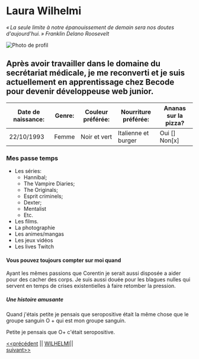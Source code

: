 # Laura Wilhelmi  

*« La seule limite à notre épanouissement de demain sera nos doutes d'aujourd'hui. » Franklin Delano Roosevelt*

![Photo de profil](https://media-exp1.licdn.com/dms/image/C4D03AQHqkRF6lbKf-A/profile-displayphoto-shrink_800_800/0/1660720364429?e=1674086400&v=beta&t=dBejaXfR8ADWfA3I9wdOc0U24argI5ByIfzAG6n_jeA)

## Après avoir travailler dans le domaine du secrétariat médicale, je me reconverti et je suis actuellement en apprentissage chez Becode pour devenir développeuse web junior.

|Date de naissance: |Genre: |Couleur préférée: |Nourriture préférée: |Ananas sur la pizza? |
|-------------------|-------|------------------|---------------------|---------------------|
|22/10/1993         |Femme  |Noir et vert      |Italienne et burger  |Oui [] Non[x]        |

### Mes passe temps

* Les séries:
    * Hannibal;
    * The Vampire Diaries;
    * The Originals;
    * Esprit criminels;
    * Dexter;
    * Mentalist
    * Etc.  
* Les films.
* La photographie
* Les animes/mangas
* Les jeux vidéos
* Les lives Twitch 

#### Vous pouvez toujours compter sur moi quand  
Ayant les mêmes passions que Corentin je serait aussi disposée a aider pour des cacher des corps. Je suis aussi douée pour les blagues nulles qui servent en temps de crises existentielles à faire retomber la pression.  

##### Une histoire amusante  
Quand j'étais petite je pensais que seropositive était la même chose que le groupe sanguin O + qui est mon groupe sanguin.


Petite je pensais que O+ c'était seropositive.

[<<précédent](https://github.com/luffypirateking "Jonathant Bajoux") || [WILHELMI](https://github.com/LauraWlm)||  
[suivant>>](https://github.com/LysieSoyez "Lysie Soyez")

